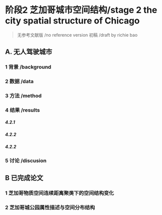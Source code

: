 # 阶段2 芝加哥城市空间结构/stage 2 the city spatial structure of Chicago
> 无参考文献版 /no reference version  初稿 /draft  by richie bao
## A. 无人驾驶城市
### 1 背景 /background 



### 2 数据 /data


### 3 方法 /method


### 4 结果 /results
##### 4.2.1 



##### 4.2.2 



##### 4.2.2 



### 5 讨论 /discusion

## B 已完成论文
### 1 芝加哥物质空间连续距离聚类下的空间结构变化


### 2 芝加哥城公园属性描述与空间分布结构
<!--stackedit_data:
eyJoaXN0b3J5IjpbLTEyNzQ5Mjk5MzAsMTE4NzE2Mjk1NywtMT
YzMzg2MjE4NSwtODUwOTM5MjksMTk2OTkwODc3N119
-->